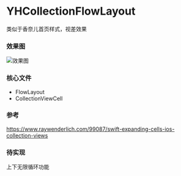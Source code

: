 # YHCollectionFlowLayout
类似于香奈儿首页样式，视差效果

### 效果图
![效果图]()

### 核心文件
* FlowLayout
* CollectionViewCell

###  参考

https://www.raywenderlich.com/99087/swift-expanding-cells-ios-collection-views

### 待实现

上下无限循环功能